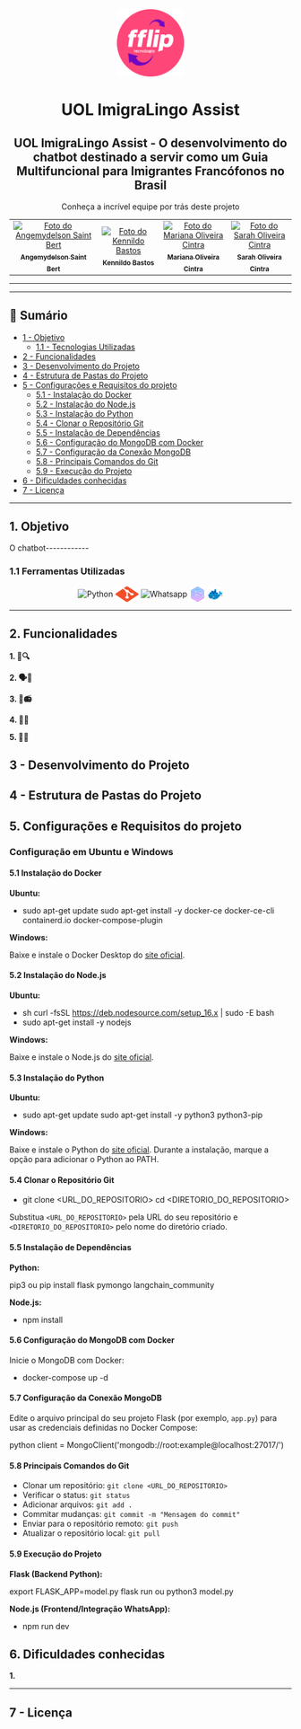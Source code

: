 <div align="center">
  <img src="./assets/Logoflipp.png" alt="Logo UOL" width="120px" height="120px">
</div>

<div align="center">
  <h1>UOL ImigraLingo Assist</h1>
</div>

<div align="center">
  <h2>UOL ImigraLingo Assist - O desenvolvimento do chatbot destinado a servir como um Guia Multifuncional para Imigrantes Francófonos no Brasil</h2>
</div>

<div align="center">
  <p>Conheça a incrível equipe por trás deste projeto</p>
</div>

<div align="center">
  <table>
    <tr>
      <td align="center">
        <a href="https://github.com/angemydelson">
          <img src="https://avatars.githubusercontent.com/u/98717411?v=4" width="100px;" alt="Foto do Angemydelson Saint Bert"/><br>
          <sub><b>Angemydelson Saint Bert</b></sub>
        </a>
      </td>
      <td align="center">
        <a href="https://www.linkedin.com/in/kennildogoncalves/">
          <img src="https://avatars.githubusercontent.com/u/101444699?v=4s" width="100px;" alt="Foto do Kennildo Bastos"/><br>
          <sub><b>Kennildo Bastos</b></sub>
        </a>
      </td>
      <td align="center">
        <a href="https://www.linkedin.com/in/mariana-oliveira-cintra-b67918103/">
          <img src="https://avatars.githubusercontent.com/u/56887397?v=4" width="100px;" alt="Foto do Mariana Oliveira Cintra"/><br>
          <sub><b>Mariana Oliveira Cintra</b></sub>
        </a>
      </td>
      <td align="center">
        <a href="https://www.linkedin.com/in/sarah-oliveira-cintra-bastos-60343b176/">
          <img src="" width="100px;" alt="Foto do Sarah Oliveira Cintra"/><br>
          <sub><b>Sarah Oliveira Cintra</b></sub>
        </a>
      </td>
    </tr>
  </table>
</div>

---
---
## 📖 Sumário
- [1 - Objetivo](#ancora1)
  - [1.1 - Tecnologias Utilizadas](#ancora1-1)
- [2 - Funcionalidades](#ancora2)
- [3 - Desenvolvimento do Projeto](#ancora3)
- [4 - Estrutura de Pastas do Projeto](#ancora4)
- [5 - Configurações e Requisitos do projeto](#ancora5)
  - [5.1 - Instalação do Docker](#ancora1-1)
  - [5.2 - Instalação do Node.js](#ancora1-1)
  - [5.3 - Instalação do Python](#ancora1-1)
  - [5.4 - Clonar o Repositório Git](#ancora1-1)
  - [5.5 - Instalação de Dependências](#ancora1-1)
  - [5.6 - Configuração do MongoDB com Docker](#ancora1-1)
  - [5.7 - Configuração da Conexão MongoDB](#ancora1-1)
  - [5.8 - Principais Comandos do Git](#ancora1-1)
  - [5.9 - Execução do Projeto](#ancora1-1)
- [6 - Dificuldades conhecidas](#ancora6)
- [7 - Licença](#ancora7)

---

<a id="ancora1"></a>

## 1. Objetivo

  O chatbot------------

<a id="ancora1-1"></a>
### 1.1 Ferramentas Utilizadas

<div align="center">
  <img align="center" alt="Python" height="30" src="https://upload.wikimedia.org/wikipedia/commons/c/c3/Python-logo-notext.svg" />
  <img align="center" alt="Git" height="28" width="42" src="https://raw.githubusercontent.com/devicons/devicon/master/icons/git/git-original.svg">
  <img align="center" alt="Whatsapp" height="28"  src="https://www.pngkit.com/png/full/3-36604_whatsapp-png.png" />
  <img align="center" alt="Node JS" height="28"  src="assets/node.png" />
  <img align="center" alt="Docker" height="28"  src="assets/docker.png" />
</div>


---

<a id="ancora2"></a>

## 2. Funcionalidades
  
  **1.  📸🔍**

  

  **2.  🗣️📜**

  

  **3.  🌆📻**


  **4.  🚨🏥**


  **5.  📄🌐**

  
<a id="ancora3"></a>

## 3 - Desenvolvimento do Projeto
  

<a id="ancora4"></a>

## 4 - Estrutura de Pastas do Projeto

<a id="ancora5"></a>

## 5. Configurações e Requisitos do projeto

### Configuração em Ubuntu e Windows

#### 5.1 Instalação do Docker

**Ubuntu:**

- sudo apt-get update sudo apt-get install -y docker-ce docker-ce-cli containerd.io docker-compose-plugin


**Windows:**

Baixe e instale o Docker Desktop do [site oficial](https://www.docker.com/products/docker-desktop).

#### 5.2 Instalação do Node.js

**Ubuntu:**

- sh curl -fsSL https://deb.nodesource.com/setup_16.x | sudo -E bash 
- sudo apt-get install -y nodejs


**Windows:**

Baixe e instale o Node.js do [site oficial](https://nodejs.org/en/download/).

#### 5.3 Instalação do Python

**Ubuntu:**

- sudo apt-get update sudo apt-get install -y python3 python3-pip



**Windows:**

Baixe e instale o Python do [site oficial](https://www.python.org/downloads/). Durante a instalação, marque a opção para adicionar o Python ao PATH.

#### 5.4 Clonar o Repositório Git

- git clone <URL_DO_REPOSITORIO> cd <DIRETORIO_DO_REPOSITORIO>


Substitua `<URL_DO_REPOSITORIO>` pela URL do seu repositório e `<DIRETORIO_DO_REPOSITORIO>` pelo nome do diretório criado.

#### 5.5 Instalação de Dependências

**Python:**

pip3 ou pip install flask pymongo langchain_community


**Node.js:**

- npm install


#### 5.6 Configuração do MongoDB com Docker
Inicie o MongoDB com Docker:
- docker-compose up -d


#### 5.7 Configuração da Conexão MongoDB

Edite o arquivo principal do seu projeto Flask (por exemplo, `app.py`) para usar as credenciais definidas no Docker Compose:

python client = MongoClient('mongodb://root:example@localhost:27017/')


#### 5.8 Principais Comandos do Git

- Clonar um repositório: `git clone <URL_DO_REPOSITORIO>`
- Verificar o status: `git status`
- Adicionar arquivos: `git add .`
- Commitar mudanças: `git commit -m "Mensagem do commit"`
- Enviar para o repositório remoto: `git push`
- Atualizar o repositório local: `git pull`

#### 5.9 Execução do Projeto

**Flask (Backend Python):**

export FLASK_APP=model.py flask run ou python3 model.py


**Node.js (Frontend/Integração WhatsApp):**

- npm run dev

<a id="ancora6"></a>

## 6. Dificuldades conhecidas

  **1.** 

---

<a id="ancora7"></a>

## 7 - Licença

